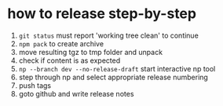 # how to release step-by-step

1. `git status` must report 'working tree clean' to continue
2. `npm pack` to create archive
3. move resulting tgz to tmp folder and unpack
4. check if content is as expected
5. `np --branch dev --no-release-draft` start interactive np tool
6. step through np and select appropriate release numbering
7. push tags
8. goto github and write release notes